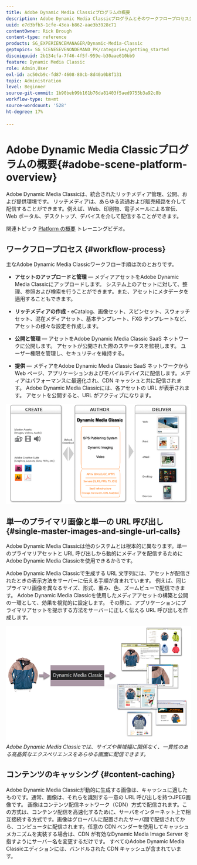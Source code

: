 ```yaml
---
title: Adobe Dynamic Media Classicプログラムの概要
description: Adobe Dynamic Media Classicプログラムとそのワークフロープロセス全体の概要です。
uuid: e7d3bfb3-1cfe-43ea-b862-aae3b3928c71
contentOwner: Rick Brough
content-type: reference
products: SG_EXPERIENCEMANAGER/Dynamic-Media-Classic
geptopics: SG_SCENESEVENONDEMAND_PK/categories/getting_started
discoiquuid: 2b134cfa-7f46-4f5f-959e-b30aae610bb9
feature: Dynamic Media Classic
role: Admin,User
exl-id: ac50cb9c-fd87-4608-80cb-8d40a0b8f131
topic: Administration
level: Beginner
source-git-commit: 1b90beb99b161b76da81403f5aed9755b3a92c8b
workflow-type: tm+mt
source-wordcount: '528'
ht-degree: 17%

---
```


# Adobe Dynamic Media Classicプログラムの概要{#adobe-scene-platform-overview}

Adobe Dynamic Media Classicは、統合されたリッチメディア管理、公開、および提供環境です。 リッチメディアは、あらゆる流通および販売経路を介して配信することができます。例えば、Web、印刷物、電子メールによる宣伝、Web ポータル、デスクトップ、デバイスを介して配信することができます。

関連トピック [Platform の概要](https://s7d5.scene7.com/s7viewers/html5/VideoViewer.html?videoserverurl=https://s7d5.scene7.com/is/content/&amp;emailurl=https://s7d5.scene7.com/s7/emailFriend&amp;serverUrl=https://s7d5.scene7.com/is/image/&amp;config=Scene7SharedAssets/Universal_HTML5_Video&amp;contenturl=https://s7d5.scene7.com/skins/&amp;asset=S7tutorials/572_Platform%20Overview_converted%20renamed_Getting%20Started-AVS) トレーニングビデオ。

## ワークフロープロセス {#workflow-process}

主なAdobe Dynamic Media Classicワークフロー手順は次のとおりです。

* **アセットのアップロードと管理**  — メディアアセットをAdobe Dynamic Media Classicにアップロードします。 システム上のアセットに対して、整理、参照および検索を行うことができます。また、アセットにメタデータを適用することもできます。

* **リッチメディアの作成** - eCatalog、画像セット、スピンセット、スウォッチセット、混在メディアセット、基本テンプレート、FXG テンプレートなど、アセットの様々な設定を作成します。

* **公開と管理**  — アセットをAdobe Dynamic Media Classic SaaS ネットワークに公開します。 アセットが公開された際のステータスを監視します。 ユーザー権限を管理し、セキュリティを維持する。

* **提供**  — メディアをAdobe Dynamic Media Classic SaaS ネットワークから Web ページ、アプリケーションおよびモバイルデバイスに配信します。メディアはパフォーマンスに最適化され、CDN キャッシュと共に配信されます。 Adobe Dynamic Media Classicには、各アセットの URL が表示されます。 アセットを公開すると、URL がアクティブになります。

![Adobe Dynamic Media Classicワークフロープロセス](/help/using/assets/gs_workflow.png)

## 単一のプライマリ画像と単一の URL 呼び出し {#single-master-images-and-single-url-calls}

Adobe Dynamic Media Classicは他のシステムとは根本的に異なります。単一のプライマリアセットと URL 呼び出しから動的にメディアを配信するためにAdobe Dynamic Media Classicを使用できるからです。

Adobe Dynamic Media Classicで生成する URL 文字列には、アセットが配信されたときの表示方法をサーバーに伝える手順が含まれています。 例えば、同じプライマリ画像を異なるサイズ、形式、重み、色、ズームビューで配信できます。 Adobe Dynamic Media Classicを使用したメディアアセットの構築と公開の一環として、効果を視覚的に設定します。 その際に、アプリケーションにプライマリアセットを提示する方法をサーバーに正しく伝える URL 呼び出しを作成します。

![Adobe Dynamic Media Classicは、異なるサイズと形式で、異なるメディアに同じプライマリ画像を配信できます。](/help/using/assets/gs_dynamic_publishing.png)
*Adobe Dynamic Media Classicでは、サイズや帯域幅に関係なく、一貫性のある高品質なエクスペリエンスをあらゆる画面に配信できます。*

## コンテンツのキャッシング {#content-caching}

Adobe Dynamic Media Classicが動的に生成する画像は、キャッシュに適したものです。通常、画像は、それらを識別する一意の URL 呼び出しを持つJPEG画像です。 画像はコンテンツ配信ネットワーク（CDN）方式で配信されます。この方式は、コンテンツ配信を高速化するために、サーバをインターネット上で相互接続する方式です。画像はグローバルに配置されたサーバ間で配信されてから、コンピュータに配信されます。任意の CDN ベンダーを使用してキャッシュメカニズムを実装する場合は、CDN が有効なDynamic Media Image Server を指すようにサーバー名を変更するだけです。 すべてのAdobe Dynamic Media Classicエディションには、バンドルされた CDN キャッシュが含まれています。
